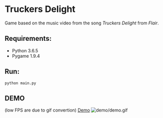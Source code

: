 # Truckers Delight
Game based on the music video from the song *Truckers Delight* from *Flair*.

## Requirements:

- Python 3.6.5
- Pygame 1.9.4


## Run:
```
python main.py
```

## DEMO

(low FPS are due to gif convertion)
[Demo](demo/demo.gif)
![demo/demo.gif](Demo)
